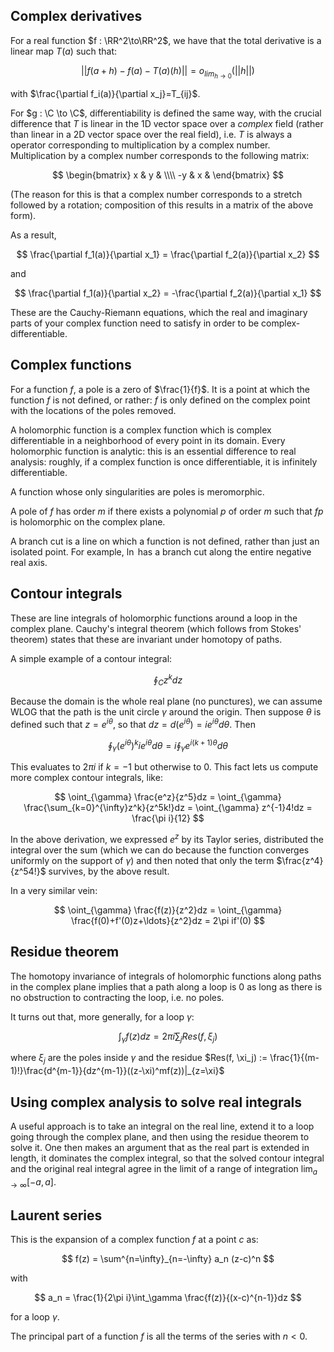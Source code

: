 $\newcommand{\R}{\mathbb{R}}$
$\newcommand{\RR}{\mathbb{R}}$
$\newcommand{\C}{\mathbb{C}}$
$\newcommand{\N}{\mathbb{N}}$
$\newcommand{\Z}{\mathbb{Z}}$


## Complex derivatives

For a real function $f : \RR^2\to\RR^2$, we have that the total derivative is a linear map $T(a)$ such that:

$$ ||f(a+h) - f(a) - T(a)(h)|| = o_{lim_{h\to0}}(||h||) $$

with $\frac{\partial f_i(a)}{\partial x_j}=T_{ij}$.

For $g : \C \to \C$, differentiability is defined the same way, with the crucial difference that $T$ is linear in the 1D vector space over a *complex* field (rather than linear in a 2D vector space over the real field), i.e. $T$ is always a operator corresponding to multiplication by a complex number. Multiplication by a complex number corresponds to the following matrix:

$$ \begin{bmatrix} x & y & \\\\ -y & x & \end{bmatrix} $$

(The reason for this is that a complex number corresponds to a stretch followed by a rotation; composition of this results in a matrix of the above form).

As a result,

$$ \frac{\partial f_1(a)}{\partial x_1} = \frac{\partial f_2(a)}{\partial x_2} $$

and

$$ \frac{\partial f_1(a)}{\partial x_2} = -\frac{\partial f_2(a)}{\partial x_1} $$

These are the Cauchy-Riemann equations, which the real and imaginary parts of your complex function need to satisfy in order to be complex-differentiable.

## Complex functions

For a function $f$, a pole is a zero of $\frac{1}{f}$. It is a point at which the function $f$ is not defined, or rather: $f$ is only defined on the complex point with the locations of the poles removed.

A holomorphic function is a complex function which is complex differentiable in a neighborhood of every point in its domain. Every holomorphic function is analytic: this is an essential difference to real analysis: roughly, if a complex function is once differentiable, it is infinitely differentiable.

A function whose only singularities are poles is meromorphic.

A pole of $f$ has order $m$ if there exists a polynomial $p$ of order $m$ such that $fp$ is holomorphic on the complex plane.

A branch cut is a line on which a function is not defined, rather than just an isolated point. For example, $\ln$ has a branch cut along the entire negative real axis.

## Contour integrals

These are line integrals of holomorphic functions around a loop in the complex plane. Cauchy's integral theorem (which follows from Stokes' theorem) states that these are invariant under homotopy of paths. 

A simple example of a contour integral:

$$ \oint_C z^kdz$$

Because the domain is the whole real plane (no punctures), we can assume WLOG that the path is the unit circle $\gamma$ around the origin. Then suppose $\theta$ is defined such that $z=e^{i\theta}$, so that $dz = d(e^{i\theta})= ie^{i\theta}d\theta$. Then

$$ \oint_{\gamma} (e^{i\theta})^kie^{i\theta}d\theta = i\oint_{\gamma} e^{i(k+1)\theta}d\theta$$

This evaluates to $2\pi i$ if $k=-1$ but otherwise to $0$. This fact lets us compute more complex contour integrals, like:

$$ \oint_{\gamma} \frac{e^z}{z^5}dz = \oint_{\gamma} \frac{\sum_{k=0}^{\infty}z^k}{z^5k!}dz = \oint_{\gamma} z^{-1}4!dz = \frac{\pi i}{12}    $$

In the above derivation, we expressed $e^z$ by its Taylor series, distributed the integral over the sum (which we can do because the function converges uniformly on the support of $\gamma$) and then noted that only the term $\frac{z^4}{z^54!}$ survives, by the above result.

In a very similar vein:

$$ 
\oint_{\gamma} \frac{f(z)}{z^2}dz = \oint_{\gamma} \frac{f(0)+f'(0)z+\ldots}{z^2}dz = 2\pi if'(0)  
$$

## Residue theorem

The homotopy invariance of integrals of holomorphic functions along paths in the complex plane implies that a path along a loop is $0$ as long as there is no obstruction to contracting the loop, i.e. no poles.

It turns out that, more generally, for a loop $\gamma$:

$$
\int _\gamma f(z)dz = 2\pi i \sum_{j} Res(f,\xi_j)
$$

where $\xi_j$ are the poles inside $\gamma$ and the residue $Res(f, \xi_j) := \frac{1}{(m-1)!}\frac{d^{m-1}}{dz^{m-1}}((z-\xi)^mf(z))|_{z=\xi}$

## Using complex analysis to solve real integrals

A useful approach is to take an integral on the real line, extend it to a loop going through the complex plane, and then using the residue theorem to solve it.  One then makes an argument that as the real part is extended in length, it dominates the complex integral, so that the solved contour integral and the original real integral agree in the limit of a range of integration $\lim_{a \to \infty}[-a,a]$. 

## Laurent series

This is the expansion of a complex function $f$ at a point $c$ as:

$$
f(z) = \sum^{n=\infty}_{n=-\infty} a_n (z-c)^n
$$

with 

$$
a_n = \frac{1}{2\pi i}\int_\gamma \frac{f(z)}{(x-c)^{n-1}}dz
$$

for a loop $\gamma$.

The principal part of a function $f$ is all the terms of the series with $n < 0$. 